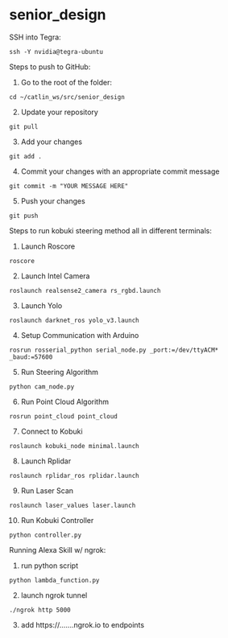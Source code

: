 # senior_design

SSH into Tegra:
  ```
  ssh -Y nvidia@tegra-ubuntu
  ```
  
Steps to push to GitHub:
  1. Go to the root of the folder:
  ```
  cd ~/catlin_ws/src/senior_design
  ```
  2. Update your repository
  ```
  git pull
  ```
  3. Add your changes
  ```
  git add .
  ```
  4. Commit your changes with an appropriate commit message
  ```
  git commit -m "YOUR MESSAGE HERE"
  ```
  5. Push your changes
  ```
  git push
  ```
  
Steps to run kobuki steering method all in different terminals:
  1. Launch Roscore
  ```
  roscore
  ```
  2. Launch Intel Camera
  ```
  roslaunch realsense2_camera rs_rgbd.launch
  ```
  3. Launch Yolo
  ```
  roslaunch darknet_ros yolo_v3.launch
  ```
  4. Setup Communication with Arduino
  ```
  rosrun rosserial_python serial_node.py _port:=/dev/ttyACM* _baud:=57600
  ```
  5. Run Steering Algorithm
  ```
  python cam_node.py
  ```
  6. Run Point Cloud Algorithm
  ```
  rosrun point_cloud point_cloud
  ```
  7. Connect to Kobuki 
  ```
  roslaunch kobuki_node minimal.launch
  ```
  8. Launch Rplidar
  ```
  roslaunch rplidar_ros rplidar.launch
  ``` 
  9. Run Laser Scan  
  ```
  roslaunch laser_values laser.launch
  ```
  10. Run Kobuki Controller
  ```
  python controller.py
  ````
Running Alexa Skill w/ ngrok:
  1. run python script
  ```
  python lambda_function.py
  ```
  2. launch ngrok tunnel
  ```
  ./ngrok http 5000
  ```
  3. add https://.......ngrok.io to endpoints
